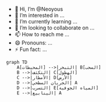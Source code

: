 - 👋 Hi, I’m @Neoyous
- 👀 I’m interested in ...
- 🌱 I’m currently learning ...
- 💞️ I’m looking to collaborate on ...
- 📫 How to reach me ...
- 😄 Pronouns: ...
- ⚡ Fun fact: ...

<!---
Neoyous/Neoyous is a ✨ special ✨ repository because its `README.md` (this file) appears on your GitHub profile.
You can click the Preview link to take a look at your changes.
--->
```mermaid
graph TD
    A[المحيطات] -->|التبخر| B[السحب]
    B -->|التكثف| C[الهطول]
    C -->|الأمطار| D[الأرض]
    D -->|الجريان السطحي| A
    D -->|التسرب| E[المياه الجوفية]
    E -->|الينابيع| A
```
